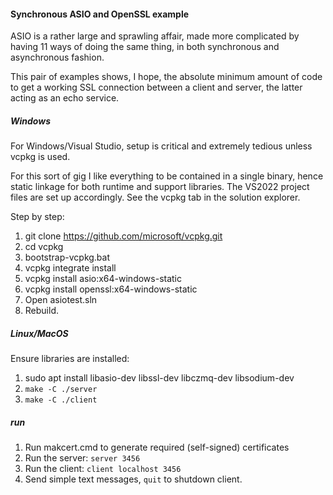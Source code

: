 
#### Synchronous ASIO and OpenSSL example ####

ASIO is a rather large and sprawling affair, made more complicated by having 11 ways of doing the same thing, in both synchronous and asynchronous fashion.

This pair of examples shows, I hope, the absolute minimum amount of code to get a working SSL connection between a client and server, the latter acting as an echo service.

##### Windows #####

For Windows/Visual Studio, setup is critical and extremely tedious unless vcpkg is used.

For this sort of gig I like everything to be contained in a single binary, hence static linkage for both runtime and support libraries. The VS2022 project files are set up accordingly. See the vcpkg tab in the solution explorer.

Step by step:

1. git clone https://github.com/microsoft/vcpkg.git
2. cd vcpkg
3. bootstrap-vcpkg.bat
4. vcpkg integrate install
5. vcpkg install asio:x64-windows-static
6. vcpkg install openssl:x64-windows-static
7. Open asiotest.sln
8. Rebuild.

##### Linux/MacOS #####

Ensure libraries are installed:

1. sudo apt install libasio-dev libssl-dev libczmq-dev libsodium-dev
2. `make -C ./server`
3. `make -C ./client`

##### run #####

1. Run makcert.cmd to generate required (self-signed) certificates
2. Run the server: `server 3456`
3. Run the client: `client localhost 3456`
4. Send simple text messages, `quit` to shutdown client.
